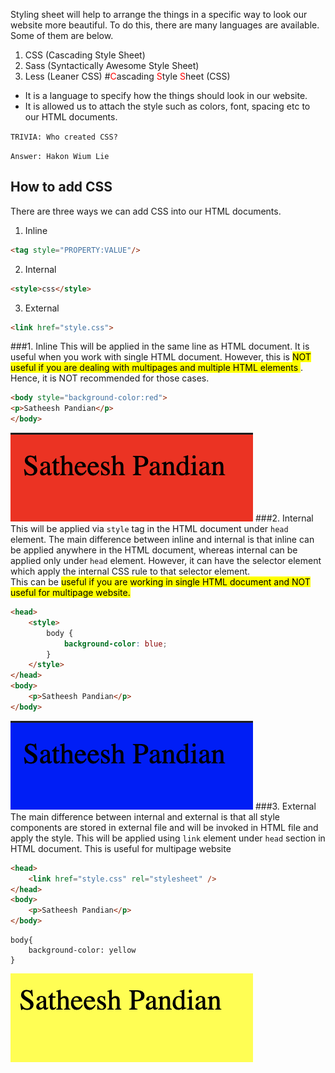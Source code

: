 Styling sheet will help to arrange the things in a specific way to look our website more beautiful.
To do this, there are many languages are available. Some of them are below.
1. CSS (Cascading Style Sheet)
2. Sass (Syntactically Awesome Style Sheet)
3. Less (Leaner CSS)
#<span style="color:red">C</span>ascading <span style="color:red">S</span>tyle <span style="color:red">S</span>heet (CSS)
- It is a language to specify how the things should look in our website.
- It is allowed us to attach the style such as colors, font, spacing etc to our HTML documents.

`TRIVIA: Who created CSS?`

`Answer: Hakon Wium Lie`

## How to add CSS
There are three ways we can add CSS into our HTML documents.
1. Inline
```html
<tag style="PROPERTY:VALUE"/>
```
2. Internal
```html
<style>css</style>
```
3. External
```html
<link href="style.css">
```

###1. Inline
This will be applied in the same line as HTML document. It is useful when you work with single HTML document. However, this is  <mark>NOT useful if you are dealing with multipages and multiple HTML elements </mark>. Hence, it is NOT recommended for those cases.
```html
<body style="background-color:red">
<p>Satheesh Pandian</p>
</body>
```
![inline](../assets/inline.jpg)
###2. Internal
This will be applied via `style` tag in the HTML document under `head` element. The main difference between inline and internal is that inline can be applied anywhere in the HTML document, whereas internal can be applied only under `head` element.
However, it can have the selector element which apply the internal CSS rule to that selector element.<br>
This can be <mark>useful if you are working in single HTML document and NOT useful for multipage website. </mark>
``` html
<head>
    <style>
        body {
            background-color: blue;
        }
    </style>
</head>
<body>
    <p>Satheesh Pandian</p>
</body>
```
![internal](../assets/internal.jpg)
###3. External
The main difference between internal and external is that all style components are stored in external file and will be invoked in HTML file and apply the style.
This will be applied using `link` element under `head` section in HTML document. This is useful for multipage website
```html
<head>
    <link href="style.css" rel="stylesheet" />
</head>
<body>
    <p>Satheesh Pandian</p>
</body>
```
```
body{
    background-color: yellow
}
```
![external](../assets/external.jpg)

